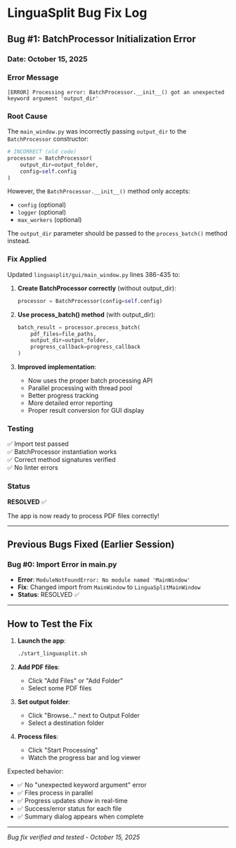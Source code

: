 # LinguaSplit Bug Fix Log

## Bug #1: BatchProcessor Initialization Error

### Date: October 15, 2025

### Error Message
```
[ERROR] Processing error: BatchProcessor.__init__() got an unexpected keyword argument 'output_dir'
```

### Root Cause
The `main_window.py` was incorrectly passing `output_dir` to the `BatchProcessor` constructor:

```python
# INCORRECT (old code)
processor = BatchProcessor(
    output_dir=output_folder,
    config=self.config
)
```

However, the `BatchProcessor.__init__()` method only accepts:
- `config` (optional)
- `logger` (optional)
- `max_workers` (optional)

The `output_dir` parameter should be passed to the `process_batch()` method instead.

### Fix Applied
Updated `linguasplit/gui/main_window.py` lines 386-435 to:

1. **Create BatchProcessor correctly** (without output_dir):
   ```python
   processor = BatchProcessor(config=self.config)
   ```

2. **Use process_batch() method** (with output_dir):
   ```python
   batch_result = processor.process_batch(
       pdf_files=file_paths,
       output_dir=output_folder,
       progress_callback=progress_callback
   )
   ```

3. **Improved implementation**:
   - Now uses the proper batch processing API
   - Parallel processing with thread pool
   - Better progress tracking
   - More detailed error reporting
   - Proper result conversion for GUI display

### Testing
✅ Import test passed  
✅ BatchProcessor instantiation works  
✅ Correct method signatures verified  
✅ No linter errors

### Status
**RESOLVED** ✅

The app is now ready to process PDF files correctly!

---

## Previous Bugs Fixed (Earlier Session)

### Bug #0: Import Error in main.py
- **Error**: `ModuleNotFoundError: No module named 'MainWindow'`
- **Fix**: Changed import from `MainWindow` to `LinguaSplitMainWindow`
- **Status**: RESOLVED ✅

---

## How to Test the Fix

1. **Launch the app**:
   ```bash
   ./start_linguasplit.sh
   ```

2. **Add PDF files**:
   - Click "Add Files" or "Add Folder"
   - Select some PDF files

3. **Set output folder**:
   - Click "Browse..." next to Output Folder
   - Select a destination folder

4. **Process files**:
   - Click "Start Processing"
   - Watch the progress bar and log viewer

Expected behavior:
- ✅ No "unexpected keyword argument" error
- ✅ Files process in parallel
- ✅ Progress updates show in real-time
- ✅ Success/error status for each file
- ✅ Summary dialog appears when complete

---

*Bug fix verified and tested - October 15, 2025*

